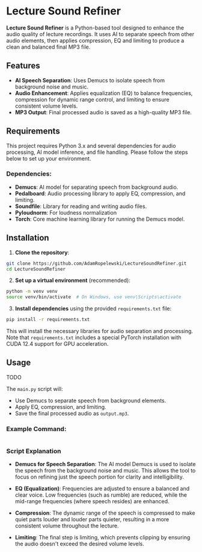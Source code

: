 # Lecture Sound Refiner

**Lecture Sound Refiner** is a Python-based tool designed to enhance the audio quality of lecture recordings. It uses AI to separate speech from other audio elements, then applies compression, EQ and limiting to produce a clean and balanced final MP3 file.

## Features
- **AI Speech Separation**: Uses Demucs to isolate speech from background noise and music.
- **Audio Enhancement**: Applies equalization (EQ) to balance frequencies, compression for dynamic range control, and limiting to ensure consistent volume levels.
- **MP3 Output**: Final processed audio is saved as a high-quality MP3 file.

## Requirements
This project requires Python 3.x and several dependencies for audio processing, AI model inference, and file handling. Please follow the steps below to set up your environment.

### Dependencies:
- **Demucs**: AI model for separating speech from background audio.
- **Pedalboard**: Audio processing library to apply EQ, compression, and limiting.
- **Soundfile**: Library for reading and writing audio files.
- **Pyloudnorm**: For loudness normalization
- **Torch**: Core machine learning library for running the Demucs model.

## Installation

1. **Clone the repository**:

```bash
git clone https://github.com/AdamRopelewski/LectureSoundRefiner.git
cd LectureSoundRefiner
```

2. **Set up a virtual environment** (recommended):

```bash
python -m venv venv
source venv/bin/activate  # On Windows, use venv\Scripts\activate
```

3. **Install dependencies** using the provided `requirements.txt` file:

```bash
pip install -r requirements.txt
```

This will install the necessary libraries for audio separation and processing. Note that `requirements.txt` includes a special PyTorch installation with CUDA 12.4 support for GPU acceleration.


## Usage

TODO

The `main.py` script will:
- Use Demucs to separate speech from background elements.
- Apply EQ, compression, and limiting.
- Save the final processed audio as `output.mp3`.

### Example Command:

```bash

```

### Script Explanation
- **Demucs for Speech Separation**: The AI model Demucs is used to isolate the speech from the background noise and music. This allows the tool to focus on refining just the speech portion for clarity and intelligibility.
   
- **EQ (Equalization)**: Frequencies are adjusted to ensure a balanced and clear voice. Low frequencies (such as rumble) are reduced, while the mid-range frequencies (where speech resides) are enhanced.
   
- **Compression**: The dynamic range of the speech is compressed to make quiet parts louder and louder parts quieter, resulting in a more consistent volume throughout the lecture.

- **Limiting**: The final step is limiting, which prevents clipping by ensuring the audio doesn't exceed the desired volume levels.

